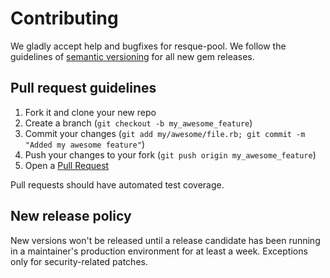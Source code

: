 Contributing
============

We gladly accept help and bugfixes for resque-pool. We follow the guidelines of
[semantic versioning](http://semver.org/) for all new gem releases.

Pull request guidelines
-----------------------

1. Fork it and clone your new repo
2. Create a branch (`git checkout -b my_awesome_feature`)
3. Commit your changes (`git add my/awesome/file.rb; git commit -m "Added my awesome feature"`)
4. Push your changes to your fork (`git push origin my_awesome_feature`)
5. Open a [Pull Request](/nevans/resque-pool/pulls)

Pull requests should have automated test coverage.

New release policy
------------------

New versions won't be released until a release candidate has been running in a
maintainer's production environment for at least a week.  Exceptions only for
security-related patches.
